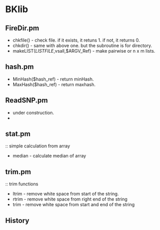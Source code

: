# BKlib
## FireDir.pm
  - chkfile() - check file. if it exists, it retuns 1. if not, it returns 0.
  - chkdir() - same with above one. but the subroutine is for directory.
  - makeLIST($LISTFILE,$vsall,$ARGV_Ref) - make pairwise or n x m lists.
## hash.pm
  - MinHash(\$hash_ref) - return minHash.
  - MaxHash(\$hash_ref) - return maxhash.

## ReadSNP.pm
  - under construction.
  - 
## stat.pm
  :: simple calculation from array
  - median - calculate median of array

## trim.pm
  :: trim functions
  - ltrim - remove white space from start of the string.
  - rtrim - remove white space from right end of the string
  - trim - remove white space from start and end of the string

## History
